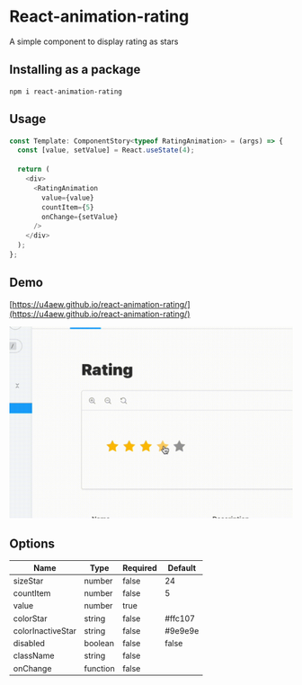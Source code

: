 # React-animation-rating
A simple component to display rating as stars

## Installing as a package

```
npm i react-animation-rating
```

## Usage

```js
const Template: ComponentStory<typeof RatingAnimation> = (args) => {
  const [value, setValue] = React.useState(4);

  return (
    <div>
      <RatingAnimation
        value={value}
        countItem={5}
        onChange={setValue}
      />
    </div>
  );
};
```
## Demo
[https://u4aew.github.io/react-animation-rating/](https://u4aew.github.io/react-animation-rating/)

![demo](./img/demo.gif)

## Options
| Name              | Type     | Required | Default |
|-------------------|----------|----------|---------|
| sizeStar          | number   | false    | 24      |
| countItem         | number   | false    | 5       |
| value             | number   | true     |         |
| colorStar         | string   | false    | #ffc107 |
| colorInactiveStar | string   | false    | #9e9e9e |
| disabled          | boolean  | false    | false   |
| className         | string   | false    |         |
| onChange          | function | false    |         |
